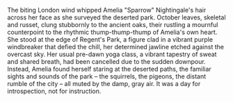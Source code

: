 The biting London wind whipped Amelia "Sparrow" Nightingale's hair across her face as she surveyed the deserted park.  October leaves, skeletal and russet, clung stubbornly to the ancient oaks, their rustling a mournful counterpoint to the rhythmic thump-thump-thump of Amelia's own heart.  She stood at the edge of Regent's Park, a figure clad in a vibrant purple windbreaker that defied the chill,  her determined jawline etched against the overcast sky.  Her usual pre-dawn yoga class, a vibrant tapestry of sweat and shared breath, had been cancelled due to the sudden downpour.  Instead, Amelia found herself staring at the deserted paths, the familiar sights and sounds of the park – the squirrels, the pigeons, the distant rumble of the city – all muted by the damp, gray air.  It was a day for introspection, not for instruction.
